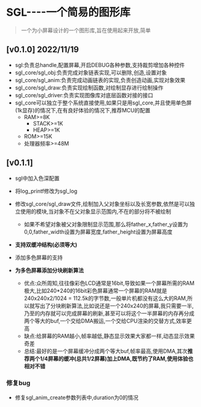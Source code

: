 # SGL----一个简易的图形库

> 一个为小屏幕设计的一个图形库,旨在使用起来开放,简单

## [v0.1.0] 2022/11/19

- sgl:负责总handle,配置屏幕,开启DEBUG各种参数,支持裁剪增加各种控件
- sgl_core/sgl_obj:负责完成对象链表实现,可以删除,创造,设置对象
- sgl_core/sgl_anim:负责完成动画链表的实现,负责创造动画,实现对象效果
- sgl_core/sgl_draw:负责实现绘制函数,对绘制显存进行绘制操作
- sgl_core/sgl_driver:负责实现图像库对底层函数对接的接口
- sgl_core可以独立于整个系统直接使用,如果只是用sgl_core,并且使用单色屏(1k显存)的情况下,在有良好体验的情况下,推荐MCU的配置
  - RAM>=8K
    - STACK>=1K
    - HEAP>=1K
  - ROM>=15K
  - 处理器频率>=48M

## [v0.1.1]

- sgl中加入色深配置
- 将log_printf修改为sgl_log
- 修改sgl_core/sgl_draw文件,绘制加入父对象坐标以及长宽参数,依然是可以独立使用的模块,当对象不在父对象显示范围内,不在的部分将不被绘制
  - 如果不希望对象被父对象限制显示范围,那么将father_x,father_y设置为0,0,father_width设置为屏幕宽度,father_height设置为屏幕高度

- **支持双缓冲结构(必须等大)**
- 添加多色屏幕的支持
- **为多色屏幕添加分块刷新算法**
  - 优点:众所周知,往往像彩色LCD通常是16bit,导致如果一个屏幕所需的RAM极大,比如240*240的16bit彩色屏幕通常一个屏幕的RAM就是 240x240x2/1024 = 112.5k的字节数,一般单片机都没有这么大的RAM,所以就写出了分块刷新算法,比如说还是一个240x240的屏幕,我只需要一半,乃至的内存就可以完成屏幕的刷新,甚至可以将这个一半屏幕的内存再分成两个等大的buf,一个交给DMA搬运,一个交给CPU渲染的交替方式,效率更高
  - 缺点:给屏幕的RAM越小,帧率越低,静态显示效果大家都一样,动态显示效果奇差
  - 总结:最好的是一个屏幕缓冲分成两个等大buf,帧率最高,使用DMA,其次**推荐两个1/4屏幕的缓冲(总共1/2屏幕)加上DMA,既节约了RAM,使用体验也相对不错**

### 修复bug

- 修复sgl_anim_create参数列表中,duration为0的情况